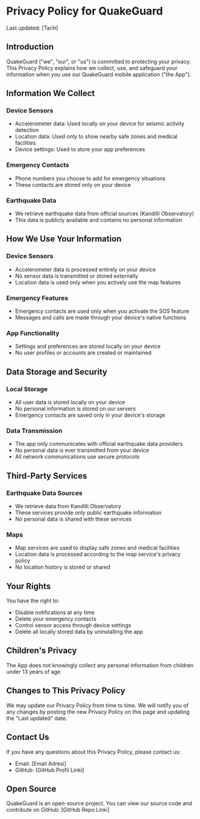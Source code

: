 # Privacy Policy for QuakeGuard

Last updated: [Tarih]

## Introduction

QuakeGuard ("we", "our", or "us") is committed to protecting your privacy. This Privacy Policy explains how we collect, use, and safeguard your information when you use our QuakeGuard mobile application ("the App").

## Information We Collect

### Device Sensors
- Accelerometer data: Used locally on your device for seismic activity detection
- Location data: Used only to show nearby safe zones and medical facilities
- Device settings: Used to store your app preferences

### Emergency Contacts
- Phone numbers you choose to add for emergency situations
- These contacts are stored only on your device

### Earthquake Data
- We retrieve earthquake data from official sources (Kandilli Observatory)
- This data is publicly available and contains no personal information

## How We Use Your Information

### Device Sensors
- Accelerometer data is processed entirely on your device
- No sensor data is transmitted or stored externally
- Location data is used only when you actively use the map features

### Emergency Features
- Emergency contacts are used only when you activate the SOS feature
- Messages and calls are made through your device's native functions

### App Functionality
- Settings and preferences are stored locally on your device
- No user profiles or accounts are created or maintained

## Data Storage and Security

### Local Storage
- All user data is stored locally on your device
- No personal information is stored on our servers
- Emergency contacts are saved only in your device's storage

### Data Transmission
- The app only communicates with official earthquake data providers
- No personal data is ever transmitted from your device
- All network communications use secure protocols

## Third-Party Services

### Earthquake Data Sources
- We retrieve data from Kandilli Observatory
- These services provide only public earthquake information
- No personal data is shared with these services

### Maps
- Map services are used to display safe zones and medical facilities
- Location data is processed according to the map service's privacy policy
- No location history is stored or shared

## Your Rights

You have the right to:
- Disable notifications at any time
- Delete your emergency contacts
- Control sensor access through device settings
- Delete all locally stored data by uninstalling the app

## Children's Privacy

The App does not knowingly collect any personal information from children under 13 years of age.

## Changes to This Privacy Policy

We may update our Privacy Policy from time to time. We will notify you of any changes by posting the new Privacy Policy on this page and updating the "Last updated" date.

## Contact Us

If you have any questions about this Privacy Policy, please contact us:
- Email: [Email Adresi]
- GitHub: [GitHub Profil Linki]

## Open Source

QuakeGuard is an open-source project. You can view our source code and contribute on GitHub:
[GitHub Repo Linki]
